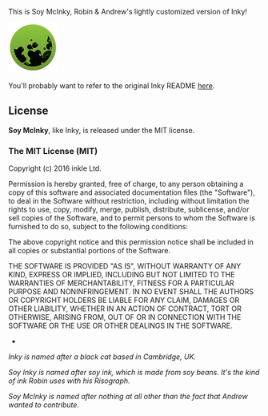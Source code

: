 This is Soy McInky, Robin & Andrew's lightly customized version of Inky!

![](resources/icon-small.jpg)

You'll probably want to refer to the original Inky README [here](https://github.com/inkle/inky).

## License

**Soy McInky**, like Inky, is released under the MIT license.

### The MIT License (MIT)
Copyright (c) 2016 inkle Ltd.

Permission is hereby granted, free of charge, to any person obtaining a copy of this software and associated documentation files (the "Software"), to deal in the Software without restriction, including without limitation the rights to use, copy, modify, merge, publish, distribute, sublicense, and/or sell copies of the Software, and to permit persons to whom the Software is furnished to do so, subject to the following conditions:

The above copyright notice and this permission notice shall be included in all copies or substantial portions of the Software.

THE SOFTWARE IS PROVIDED "AS IS", WITHOUT WARRANTY OF ANY KIND, EXPRESS OR IMPLIED, INCLUDING BUT NOT LIMITED TO THE WARRANTIES OF MERCHANTABILITY, FITNESS FOR A PARTICULAR PURPOSE AND NONINFRINGEMENT. IN NO EVENT SHALL THE AUTHORS OR COPYRIGHT HOLDERS BE LIABLE FOR ANY CLAIM, DAMAGES OR OTHER LIABILITY, WHETHER IN AN ACTION OF CONTRACT, TORT OR OTHERWISE, ARISING FROM, OUT OF OR IN CONNECTION WITH THE SOFTWARE OR THE USE OR OTHER DEALINGS IN THE SOFTWARE.

-

*Inky is named after a black cat based in Cambridge, UK.*

*Soy Inky is named after soy ink, which is made from soy beans. It's the kind of ink Robin uses with his Risograph.*

*Soy McInky is named after nothing at all other than the fact that Andrew wanted to contribute.*
